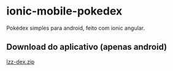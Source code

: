 # ionic-mobile-pokedex
Pokédex simples para android, feito com ionic angular.

## Download do aplicativo (apenas android)

[lzz-dex.zip](https://github.com/luczz1/ionic-mobile-pokedex/files/10057011/lzz-dex.zip)

